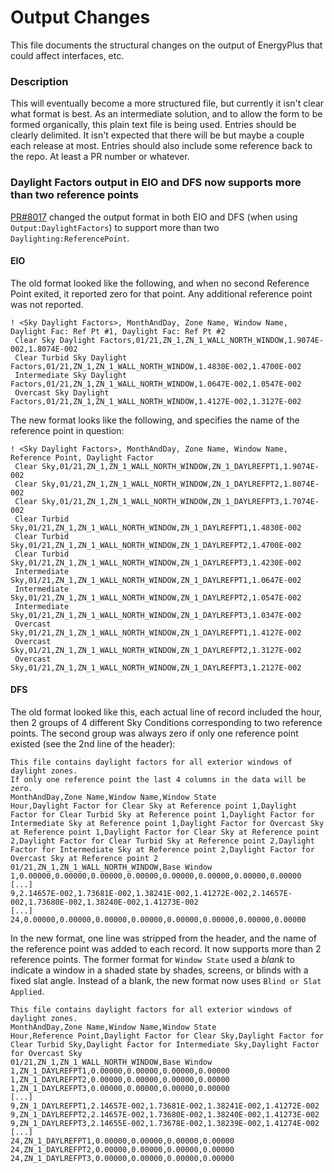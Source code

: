 Output Changes
==============

This file documents the structural changes on the output of EnergyPlus that could affect interfaces, etc.

### Description

This will eventually become a more structured file, but currently it isn't clear what format is best. As an intermediate solution, and to allow the form to be formed organically, this plain text file is being used. Entries should be clearly delimited.  It isn't expected that there will be but maybe a couple each release at most. Entries should also include some reference back to the repo.  At least a PR number or whatever.


### Daylight Factors output in EIO and DFS now supports more than two reference points

[PR#8017](https://github.com/NREL/EnergyPlus/pull/8017) changed the output format in both EIO and DFS (when using `Output:DaylightFactors`)
to support more than two `Daylighting:ReferencePoint`.

#### EIO

The old format looked like the following, and when no second Reference Point exited, it reported zero for that point. Any additional reference point was not reported.

```
! <Sky Daylight Factors>, MonthAndDay, Zone Name, Window Name, Daylight Fac: Ref Pt #1, Daylight Fac: Ref Pt #2
 Clear Sky Daylight Factors,01/21,ZN_1,ZN_1_WALL_NORTH_WINDOW,1.9074E-002,1.8074E-002
 Clear Turbid Sky Daylight Factors,01/21,ZN_1,ZN_1_WALL_NORTH_WINDOW,1.4830E-002,1.4700E-002
 Intermediate Sky Daylight Factors,01/21,ZN_1,ZN_1_WALL_NORTH_WINDOW,1.0647E-002,1.0547E-002
 Overcast Sky Daylight Factors,01/21,ZN_1,ZN_1_WALL_NORTH_WINDOW,1.4127E-002,1.3127E-002
```

The new format looks like the following, and specifies the name of the reference point in question:

```
! <Sky Daylight Factors>, MonthAndDay, Zone Name, Window Name, Reference Point, Daylight Factor
 Clear Sky,01/21,ZN_1,ZN_1_WALL_NORTH_WINDOW,ZN_1_DAYLREFPT1,1.9074E-002
 Clear Sky,01/21,ZN_1,ZN_1_WALL_NORTH_WINDOW,ZN_1_DAYLREFPT2,1.8074E-002
 Clear Sky,01/21,ZN_1,ZN_1_WALL_NORTH_WINDOW,ZN_1_DAYLREFPT3,1.7074E-002
 Clear Turbid Sky,01/21,ZN_1,ZN_1_WALL_NORTH_WINDOW,ZN_1_DAYLREFPT1,1.4830E-002
 Clear Turbid Sky,01/21,ZN_1,ZN_1_WALL_NORTH_WINDOW,ZN_1_DAYLREFPT2,1.4700E-002
 Clear Turbid Sky,01/21,ZN_1,ZN_1_WALL_NORTH_WINDOW,ZN_1_DAYLREFPT3,1.4230E-002
 Intermediate Sky,01/21,ZN_1,ZN_1_WALL_NORTH_WINDOW,ZN_1_DAYLREFPT1,1.0647E-002
 Intermediate Sky,01/21,ZN_1,ZN_1_WALL_NORTH_WINDOW,ZN_1_DAYLREFPT2,1.0547E-002
 Intermediate Sky,01/21,ZN_1,ZN_1_WALL_NORTH_WINDOW,ZN_1_DAYLREFPT3,1.0347E-002
 Overcast Sky,01/21,ZN_1,ZN_1_WALL_NORTH_WINDOW,ZN_1_DAYLREFPT1,1.4127E-002
 Overcast Sky,01/21,ZN_1,ZN_1_WALL_NORTH_WINDOW,ZN_1_DAYLREFPT2,1.3127E-002
 Overcast Sky,01/21,ZN_1,ZN_1_WALL_NORTH_WINDOW,ZN_1_DAYLREFPT3,1.2127E-002
```

#### DFS

The old format looked like this, each actual line of record included the hour, then 2 groups of 4 different Sky Conditions corresponding to two reference points.
The second group was always zero if only one reference point existed (see the 2nd line of the header):

```
This file contains daylight factors for all exterior windows of daylight zones.
If only one reference point the last 4 columns in the data will be zero.
MonthAndDay,Zone Name,Window Name,Window State
Hour,Daylight Factor for Clear Sky at Reference point 1,Daylight Factor for Clear Turbid Sky at Reference point 1,Daylight Factor for Intermediate Sky at Reference point 1,Daylight Factor for Overcast Sky at Reference point 1,Daylight Factor for Clear Sky at Reference point 2,Daylight Factor for Clear Turbid Sky at Reference point 2,Daylight Factor for Intermediate Sky at Reference point 2,Daylight Factor for Overcast Sky at Reference point 2
01/21,ZN_1,ZN_1_WALL_NORTH_WINDOW,Base Window
1,0.00000,0.00000,0.00000,0.00000,0.00000,0.00000,0.00000,0.00000
[...]
9,2.14657E-002,1.73681E-002,1.38241E-002,1.41272E-002,2.14657E-002,1.73680E-002,1.38240E-002,1.41273E-002
[...]
24,0.00000,0.00000,0.00000,0.00000,0.00000,0.00000,0.00000,0.00000
```

In the new format, one line was stripped from the header, and the name of the reference point was added to each record. It now supports more than 2 reference points.
The former format for `Window State` used a *blank* to indicate a window in a shaded state by shades, screens, or blinds with a fixed slat angle.
Instead of a blank, the new format now uses `Blind or Slat Applied`.

```
This file contains daylight factors for all exterior windows of daylight zones.
MonthAndDay,Zone Name,Window Name,Window State
Hour,Reference Point,Daylight Factor for Clear Sky,Daylight Factor for Clear Turbid Sky,Daylight Factor for Intermediate Sky,Daylight Factor for Overcast Sky
01/21,ZN_1,ZN_1_WALL_NORTH_WINDOW,Base Window
1,ZN_1_DAYLREFPT1,0.00000,0.00000,0.00000,0.00000
1,ZN_1_DAYLREFPT2,0.00000,0.00000,0.00000,0.00000
1,ZN_1_DAYLREFPT3,0.00000,0.00000,0.00000,0.00000
[...]
9,ZN_1_DAYLREFPT1,2.14657E-002,1.73681E-002,1.38241E-002,1.41272E-002
9,ZN_1_DAYLREFPT2,2.14657E-002,1.73680E-002,1.38240E-002,1.41273E-002
9,ZN_1_DAYLREFPT3,2.14655E-002,1.73678E-002,1.38239E-002,1.41274E-002
[...]
24,ZN_1_DAYLREFPT1,0.00000,0.00000,0.00000,0.00000
24,ZN_1_DAYLREFPT2,0.00000,0.00000,0.00000,0.00000
24,ZN_1_DAYLREFPT3,0.00000,0.00000,0.00000,0.00000
```
